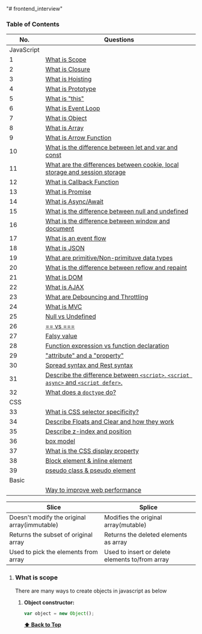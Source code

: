 "# frontend_interview"

### Table of Contents

| No.        | Questions                                                                                                                                                   |
| ---------- | ----------------------------------------------------------------------------------------------------------------------------------------------------------- |
| JavaScript |
| 1          | [What is Scope](#what-is-scope)                                                                                                                             |
| 2          | [What is Closure](#what-is-closure)                                                                                                                         |
| 3          | [What is Hoisting](#what-is-hoisting)                                                                                                                       |
| 4          | [What is Prototype](#what-is-prototype)                                                                                                                     |
| 5          | [What is "this"](#what-is-this)                                                                                                                             |
| 6          | [What is Event Loop](#what-is-event-loop)                                                                                                                   |
| 7          | [What is Object](#what-is-object)                                                                                                                           |
| 8          | [What is Array](#what-is-array)                                                                                                                             |
| 9          | [What is Arrow Function](#what-is-arrow-function)                                                                                                           |
| 10         | [What is the difference between let and var and const ](#what-is-the-different-between-let-and-var-const)                                                   |
| 11         | [What are the differences between cookie, local storage and session storage ](#What-are-the-differences-between-cookie-local-storage-and-session-storage)   |
| 12         | [What is Callback Function](#what-is-callback-function)                                                                                                     |
| 13         | [What is Promise](#what-is-promise)                                                                                                                         |
| 14         | [What is Async/Await](#what-is-async-await)                                                                                                                 |
| 15         | [What is the difference between null and undefined](#what-is-the-difference-between-null-and-undefined)                                                     |
| 16         | [What is the difference between window and document](#what-is-the-difference-between-window-and-document)                                                   |
| 17         | [What is an event flow](#what-is-event-flow)                                                                                                                |
| 18         | [What is JSON](#what-is-json)                                                                                                                               |
| 19         | [What are primitive/Non-primituve data types](#what-are-primitive-non-primitive--data-types)                                                                |
| 20         | [What is the difference between reflow and repaint](#what-is-the-difference-between-reflow-and-repaint)                                                     |
| 21         | [What is DOM](#what-is-dom)                                                                                                                                 |
| 22         | [What is AJAX](#what-is-ajax)                                                                                                                               |
| 23         | [What are Debouncing and Throttling](#what-are-Debouncing-and-throttling)                                                                                   |
| 24         | [What is MVC](#what-is-mvc)                                                                                                                                 |
| 25         | [Null vs Undefined](#null-vs-undefined)                                                                                                                     |
| 26         | [== vs ===](#==-vs-===)                                                                                                                                     |
| 27         | [Falsy value](#falsy-value)                                                                                                                                 |
| 28         | [Function expression vs function declaration](#function-expression-vs-function-declaration)                                                                 |
| 29         | ["attribute" and a "property"](#attribute-and-a-property)                                                                                                   |
| 30         | [Spread syntax and Rest syntax](#spread-syntax-and-rest-syntax)                                                                                             |
| 31         | [Describe the difference between `<script>`, `<script async>` and `<script defer>`.](#describe-the-difference-between-script-script-async-and-script-defer) |
| 32         | [What does a `doctype` do?](#what-does-a-doctype-do)                                                                                                        |
| CSS        |
| 33         | [What is CSS selector specificity?](#what-is-css-selector-specificity)                                                                                      |
| 34         | [Describe Floats and Clear and how they work](#describe-floats-and-clear-and-how-they-work)                                                                 |
| 35         | [Describe z-index and position](#describe-z-index-and-position)                                                                                             |
| 36         | [box model](#box-model)                                                                                                                                     |
| 37         | [What is the CSS display property](#what-is-the-CSS-display-property)                                                                                       |
| 38         | [Block element & inline element](#block-element-&-inline-element)                                                                                           |
| 39         | [pseudo class & pseudo element](#pseudo-class-&-pseudo-element)                                                                                             |
| Basic      |
|            | [Way to improve web performance](#way-to-improve-performance)                                                                                             |


| Slice                                        | Splice                                          |
| -------------------------------------------- | ----------------------------------------------- |
| Doesn't modify the original array(immutable) | Modifies the original array(mutable)            |
| Returns the subset of original array         | Returns the deleted elements as array           |
| Used to pick the elements from array         | Used to insert or delete elements to/from array |

1. ### What is scope

   There are many ways to create objects in javascript as below

   1. **Object constructor:**

      ```javascript
      var object = new Object();
      ```

      **[⬆ Back to Top](#table-of-contents)**
